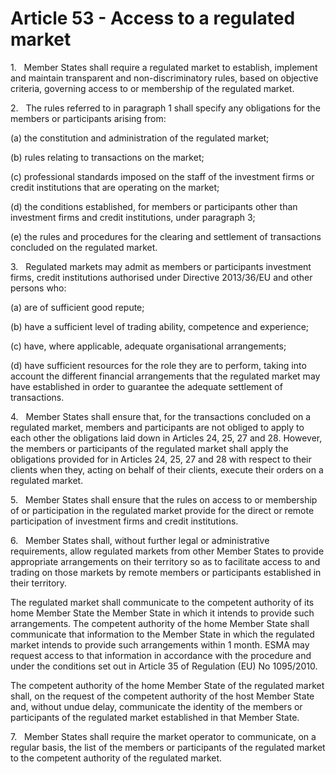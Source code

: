 # Article 53 - Access to a regulated market


1.   Member States shall require a regulated market to establish, implement and maintain transparent and non-discriminatory rules, based on objective criteria, governing access to or membership of the regulated market.

2.   The rules referred to in paragraph 1 shall specify any obligations for the members or participants arising from:

(a) the constitution and administration of the regulated market;

(b) rules relating to transactions on the market;

(c) professional standards imposed on the staff of the investment firms or credit institutions that are operating on the market;

(d) the conditions established, for members or participants other than investment firms and credit institutions, under paragraph 3;

(e) the rules and procedures for the clearing and settlement of transactions concluded on the regulated market.

3.   Regulated markets may admit as members or participants investment firms, credit institutions authorised under Directive 2013/36/EU and other persons who:

(a) are of sufficient good repute;

(b) have a sufficient level of trading ability, competence and experience;

(c) have, where applicable, adequate organisational arrangements;

(d) have sufficient resources for the role they are to perform, taking into account the different financial arrangements that the regulated market may have established in order to guarantee the adequate settlement of transactions.

4.   Member States shall ensure that, for the transactions concluded on a regulated market, members and participants are not obliged to apply to each other the obligations laid down in Articles 24, 25, 27 and 28. However, the members or participants of the regulated market shall apply the obligations provided for in Articles 24, 25, 27 and 28 with respect to their clients when they, acting on behalf of their clients, execute their orders on a regulated market.

5.   Member States shall ensure that the rules on access to or membership of or participation in the regulated market provide for the direct or remote participation of investment firms and credit institutions.

6.   Member States shall, without further legal or administrative requirements, allow regulated markets from other Member States to provide appropriate arrangements on their territory so as to facilitate access to and trading on those markets by remote members or participants established in their territory.

The regulated market shall communicate to the competent authority of its home Member State the Member State in which it intends to provide such arrangements. The competent authority of the home Member State shall communicate that information to the Member State in which the regulated market intends to provide such arrangements within 1 month. ESMA may request access to that information in accordance with the procedure and under the conditions set out in Article 35 of Regulation (EU) No 1095/2010.

The competent authority of the home Member State of the regulated market shall, on the request of the competent authority of the host Member State and, without undue delay, communicate the identity of the members or participants of the regulated market established in that Member State.

7.   Member States shall require the market operator to communicate, on a regular basis, the list of the members or participants of the regulated market to the competent authority of the regulated market.
